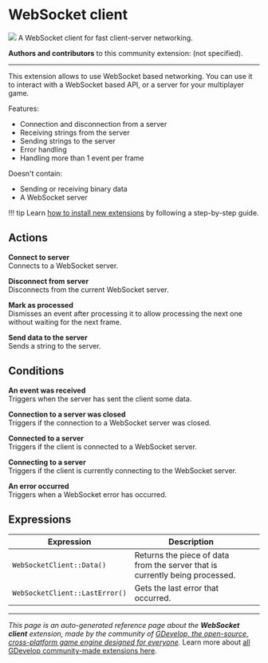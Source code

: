 # WebSocket client

<img src="https://resources.gdevelop-app.com/assets/Icons/Line Hero Pack/Master/SVG/Communication/Communication_pc_server_sync_sharing.svg" class="extension-icon"></img>
A WebSocket client for fast client-server networking.

**Authors and contributors** to this community extension: (not specified).

---

This extension allows to use WebSocket based networking. 
You can use it to interact with a WebSocket based API, or a server for your multiplayer game.

Features:

 - Connection and disconnection from a server
 - Receiving strings from the server
 - Sending strings to the server
 - Error handling
 - Handling more than 1 event per frame

Doesn't contain:

 - Sending or receiving binary data
 - A WebSocket server

!!! tip
    Learn [how to install new extensions](/gdevelop5/extensions/search) by following a step-by-step guide.

## Actions

**Connect to server**  
Connects to a WebSocket server. 

**Disconnect from server**  
Disconnects from the current WebSocket server.

**Mark as processed**  
Dismisses an event after processing it to allow processing the next one without waiting for the next frame.

**Send data to the server**  
Sends a string to the server.

## Conditions

**An event was received**  
Triggers when the server has sent the client some data.

**Connection to a server was closed**  
Triggers if the connection to a WebSocket server was closed.

**Connected to a server**  
Triggers if the client is connected to a WebSocket server.

**Connecting to a server**  
Triggers if the client is currently connecting to the WebSocket server.

**An error occurred**  
Triggers when a WebSocket error has occurred.

## Expressions

| Expression | Description |  |
|-----|-----|-----|
| `WebSocketClient::Data()` | Returns the piece of data from the server that is currently being processed. ||
| `WebSocketClient::LastError()` | Gets the last error that occurred. ||


---

*This page is an auto-generated reference page about the **WebSocket client** extension, made by the community of [GDevelop, the open-source, cross-platform game engine designed for everyone](https://gdevelop.io/).* Learn more about [all GDevelop community-made extensions here](/gdevelop5/extensions).